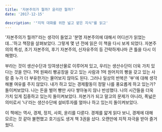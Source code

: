 ```yaml
---
title: '자본주의가 뭘까? 윤리란 뭘까?'
date: '2017-12-15'

description: '"지적 대화를 위한 넓고 얕은 지식"를 읽고'
---
```


'자본주의가 뭘까?'라는 생각이 들었고 '분명 자본주의에 대해서 어디선가 읽었는데...'하고 책장을 살펴보았다. 그렇게 몇 년 전에 읽은 이 책을 다시 보게 되었다. 자본주의의 특성, 초기 자본주의, 후기 자본주의, 신자유주의 등 간략하게나마 큰 틀을 다시 이해했다.

부라는 것이 생산수단과 잉여생산물로 이루어져 있고, 우리는 생산수단이 더욱 가치 있다는 것을 안다. 1억 원짜리 빵공장을 갖고 있는 사람과 1억 원어치의 빵을 갖고 있는 사람 중 누가 더 부유한가는 물어보지 않아도 된다. 그러나 일상의 반복은 '부'에 대해 생각해볼 여유를 주지 않았다. 내가 하고 있는 경제활동이 정말 나를 풍요롭게 하고 있는가? 돌이켜보았다. 나는 돈을 벌어 빵만 사다 쌓아놓지 않나 반성했다. 나의 시간들을 더욱 가치 있게 집중하고 있는지 돌이켜보았다. 자본가가 되고 말고의 문제가 아니라, 폭넓은 의미로서 '나'라는 생산수단에 설비투자를 얼마나 하고 있는지 돌이켜보았다.

이 책에는 역사, 경제, 정치, 사회, 윤리를 다룬다. 경제를 얇게 읽다 보니, 경제에 대해 모르는 것 같아 불편했고 호기심도 생겨 책 3권을 샀다. 오랜만에 지적 자극을 받아 즐거웠다.